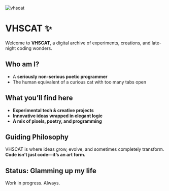 ![vhscat](https://github.com/user-attachments/assets/064c84f3-1fa5-4020-a665-c65647b0edc2)

# **VHSCAT** ✨  

Welcome to **VHSCAT**, a digital archive of experiments, creations, and late-night coding wonders.  

## **Who am I?**  
- A **seriously non-serious poetic programmer**
- The human equivalent of a curious cat with too many tabs open  

## **What you’ll find here**  
- **Experimental tech & creative projects**  
- **Innovative ideas wrapped in elegant logic**
- **A mix of pixels, poetry, and programming**   

## **Guiding Philosophy**  
VHSCAT is where ideas grow, evolve, and sometimes completely transform. **Code isn’t just code—it’s an art form.**  

## **Status: Glamming up my life** 
Work in progress. Always.  
